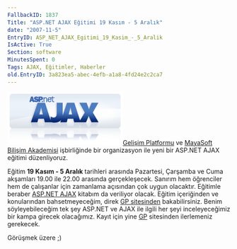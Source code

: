 ```yaml
---
FallbackID: 1837
Title: "ASP.NET AJAX Eğitimi 19 Kasım - 5 Aralık"
date: "2007-11-5"
EntryID: ASP_NET_AJAX_Egitimi_19_Kasim_-_5_Aralik
IsActive: True
Section: software
MinutesSpent: 0
Tags: AJAX, Eğitimler, Haberler
old.EntryID: 3a823ea5-abec-4efb-a1a8-4fd24e2c2ca7
---
```

![](media/ASP_NET_AJAX_Egitimi_19_Kasim_-_5_Aralik/ajax_logo.png)[Gelişim
Platformu](http://www.gelisimplatformu.org/) ve [MayaSoft Bilişim
Akademisi](http://www.mayasoft.com.tr) işbirliğinde bir organizasyon ile
yeni bir ASP.NET AJAX eğitimi düzenliyoruz.

Eğitim **19 Kasım - 5 Aralık** tarihleri arasında Pazartesi, Çarşamba ve
Cuma akşamları 19.00 ile 22.00 arasında gerçekleşecek. Sanırım hem
öğrenciler hem de çalışanlar için zamanlama açısından çok uygun
olacaktır. Eğitimle beraber [ASP.NET
AJAX](http://daron.yondem.com/tr/post/955bda47-4d8a-4544-8a11-3d416693ac8a)
kitabım da veriliyor olacak. Eğitim içeriğinden ve konularından
bahsetmeyeceğim, direk [GP
sitesinden](http://www.gelisimplatformu.org/uye/uye_aktivite_detay.asp?MODE=AKTIVITE&akt_id=3851)
bakabilirsiniz. Benim söyleyebileceğim tek şey ASP.NET ve AJAX ile
ilgili her şeyi inceleyeceğimiz bir kampa girecek olacağımız. Kayıt için
yine
[GP](http://www.gelisimplatformu.org/uye/uye_aktivite_detay.asp?MODE=AKTIVITE&akt_id=3851)
sitesinden ilerlemeniz gerekecek.

Görüşmek üzere ;)


